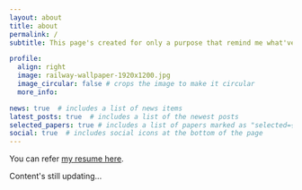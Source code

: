 ```yaml
---
layout: about
title: about
permalink: /
subtitle: This page's created for only a purpose that remind me what've I done.

profile:
  align: right
  image: railway-wallpaper-1920x1200.jpg
  image_circular: false # crops the image to make it circular
  more_info: 

news: true  # includes a list of news items
latest_posts: true  # includes a list of the newest posts
selected_papers: true # includes a list of papers marked as "selected={true}"
social: true  # includes social icons at the bottom of the page
---
```


You can refer [my resume here](/cv).

Content's still updating...